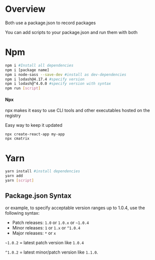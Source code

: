 # Overview

Both use a package.json to record packages 

You can add scripts to your package.json and run them with both

# Npm

```bash
npm i #Install all dependencies
npm i [package name]
npm i node-sass --save-dev #install as dev-dependencies
npm i lodash@4.17.4 #specify version
npm i lodash@^4.0.0 #specify version with syntax
npm run [script]
```

#### Npx

npx makes it easy to use CLI tools and other executables hosted on the registry

Easy way to keep it updated

```
npx create-react-app my-app
npx cmatrix
```

# Yarn

```bash
yarn install #install dependencies
yarn add
yarn [script]
```

## Package.json Syntax

or example, to specify acceptable version ranges up to 1.0.4, use the following syntax:

- Patch releases: `1.0` or `1.0.x` or `~1.0.4`
- Minor releases: `1` or `1.x` or `^1.0.4`
- Major releases: `*` or `x`

`~1.0.2` = latest patch version like `1.0.4`

 `^1.0.2` = latest minor/patch version like `1.1.0`.